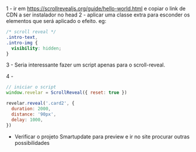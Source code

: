 1 - ir em https://scrollrevealjs.org/guide/hello-world.html e copiar o link de CDN a ser instalador no head
2 - aplicar uma classe extra para esconder os elementos que será aplicado o efeito.
eg:

```css
/* scroll reveal */
.intro-text,
.intro-img {
  visibility: hidden;
}
```

3 - Seria interessante fazer um script apenas para o scroll-reveal.

4 -

```js
// iniciar o script
window.revelar = ScrollReveal({ reset: true })

revelar.reveal('.card2', {
  duration: 2000,
  distance: '90px',
  delay: 1000,
})
```

- Verificar o projeto Smartupdate para preview e ir no site procurar outras possibilidades
